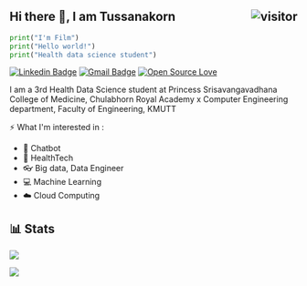 ## Hi there 👋,  I am Tussanakorn                                           <img align="right" src="https://visitor-badge.glitch.me/badge?page_id=tussanakorn" alt="visitor"/>

```python
print("I'm Film")
print("Hello world!")
print("Health data science student")
```

[![Linkedin Badge](https://img.shields.io/badge/-tussanakorn-blue?style=flat-square&logo=Linkedin&logoColor=white&link=https://www.linkedin.com/in/tussanakorn/)](https://www.linkedin.com/in/tussanakorn/)
[![Gmail Badge](https://img.shields.io/badge/-tussanakorn2000@gmail.com-c14438?style=flat-square&logo=Gmail&logoColor=white&link=mailto:tussanakorn2000@gmail.com)](mailto:tussanakorn2000@gmail.com)
[![Open Source Love](https://badges.frapsoft.com/os/v2/open-source.svg?v=103)](https://github.com/tussanakorn?tab=repositories) 

I am a 3rd Health Data Science student at Princess Srisavangavadhana College of Medicine, Chulabhorn Royal Academy
x Computer Engineering department, Faculty of Engineering, KMUTT


⚡ What I'm interested in : 

- 🤖 Chatbot
- 🏥 HealthTech
- 👓 Big data, Data Engineer
- 💻 Machine Learning
- ☁️ Cloud Computing

## 📊 Stats
![](https://github-profile-summary-cards.vercel.app/api/cards/profile-details?username=tussanakorn&theme=vue)

<a href="https://github.com/tussanakorn/github-readme-stats"><img align="center" src="https://github-readme-stats.vercel.app/api/top-langs/?username=tussanakorn&layout=compact&langs_count=7&theme=flag-india" /></a>
